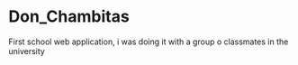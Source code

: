 # Don_Chambitas
First school web application, i was doing it with a group o classmates in the university
